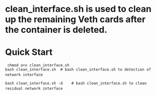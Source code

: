 # clean_interface.sh  is used to clean up the remaining Veth cards after the container is deleted.
# Quick Start
``` chmod a+x clean_interface.sh```  
```bash clean_interface.sh  # bash clean_interface.sh to detection of network interface```   

```bash clean_interface.sh -d    # bash clean_interface.sh to clean residual network interface```  


